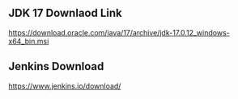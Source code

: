 ## JDK 17 Downlaod Link

https://download.oracle.com/java/17/archive/jdk-17.0.12_windows-x64_bin.msi

## Jenkins Download

https://www.jenkins.io/download/
